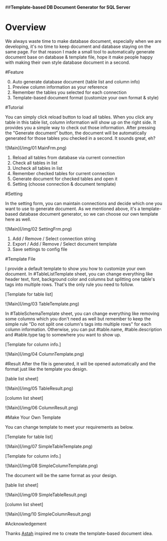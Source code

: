##**Template-based DB Document Generator for SQL Server**

# Overview
We always waste time to make database document, especially when we are developing, it's no time to keep document and database staying on the same page. For that reason I made a small tool to automatically generate document base on database & template file, hope it make people happy with making their own style database document in a second.

#Feature

0. Auto generate database document (table list and column info)
0. Preview column information as your reference
0. Remember the tables you selected for each connection
0. Template-based document format (customize your own format & style)

#Tutorial

You can simply click reload button to load all tables. When you click any table in this table list, column information will show up on the right side. It provides you a simple way to check out those information. After pressing the "Generate document" button, the document will be automatically generated for those tables you checked in a second. It sounds great, eh? 

![Main](/img/01 MainFrm.png)

1. Reload all tables from database via current connection
2. Check all tables in list
3. Uncheck all tables in list
4. Remember checked tables for current connection
5. Generate document for checked tables and open it 
6. Setting (choose connection & document template)


#Setting

In the setting form, you can maintain connections and decide which one you want to use to generate document. As we mentioned above, it's a template-based database document generator, so we can choose our own template here as well.

![Main](/img/02 SettingFrm.png)

1. Add / Remove / Select connection string
2. Export / Add / Remove / Select document template
3. Save settings to config file

#Template File

I provide a default template to show you how to customize your own document. In #TableListTemplate sheet, you can change everything like header text, font, background color and columns but splitting one table's tags into multiple rows. That's the only rule you need to follow.

 

[Template for table list]

![Main](/img/03 TableTemplate.png)

In #TableSchemaTemplate sheet, you can change everything like removing some columns which you don't need as well but remember to keep the simple rule "Do not split one column's tags into multiple rows" for each column information. Otherwise, you can put #table.name, #table.description and #table.type tag to somewhere you want to show up.

[Template for column info.]

![Main](/img/04 ColumnTemplate.png)


#Result
After the file is generated, it will be opened automatically and the format just like the template you design.

[table list sheet]

![Main](/img/05 TableResult.png)

[column list sheet]

![Main](/img/06 ColumnResult.png)

#Make Your Own Template

You can change template to meet your requirements as below.

[Template for table list]

![Main](/img/07 SimpleTableTemplate.png)


[Template for column info.]

![Main](/img/08 SimpleColumnTemplate.png)

The document will be the same format as your design.

[table list sheet]

![Main](/img/09 SimpleTableResult.png)

[column list sheet]

![Main](/img/10 SimpleColumnResult.png)

#Acknowledgement

Thanks [Astah](http://astah.net/) inspired me to create the template-based document idea.